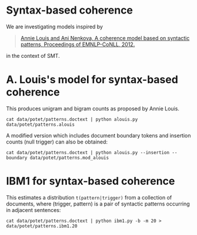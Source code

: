 # Syntax-based coherence

We are investigating models inspired by

> [Annie Louis and Ani Nenkova, A coherence model based on syntactic patterns, Proceedings of EMNLP-CoNLL, 2012.](http://www.aclweb.org/anthology/D/D12/D12-1106.pdf)

in the context of SMT.

# A. Louis's model for syntax-based coherence

This produces unigram and bigram counts as proposed by Annie Louis.

    cat data/potet/patterns.doctext | python alouis.py data/potet/patterns.alouis

A modified version which includes document boundary tokens and insertion counts (null trigger) can also be obtained:

    cat data/potet/patterns.doctext | python alouis.py --insertion --boundary data/potet/patterns.mod_alouis

# IBM1 for syntax-based coherence

This estimates a distribution `t(pattern|trigger)` from a collection of documents, where (trigger, pattern) is a pair of syntactic patterns occurring in adjacent sentences:

    cat data/potet/patterns.doctext | python ibm1.py -b -m 20 > data/potet/patterns.ibm1.20

